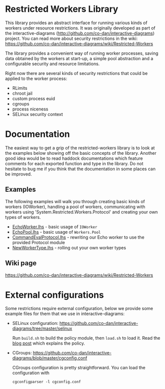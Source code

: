 # Restricted Workers Library

This library provides an abstract interface for running various kinds
of workers under resource restrictions. It was originally developed as
part of the
interactive-diagrams (<http://github.com/co-dan/interactive-diagrams>)
project. You can read more about security restrictions in the wiki: <https://github.com/co-dan/interactive-diagrams/wiki/Restricted-Workers>

The library provides a convenient way of running worker processes,
saving data obtained by the workers at start-up, a simple pool
abstraction and a configurable security and resource limitations.

Right now there are several kinds of security restrictions that could
be applied to the worker process:

- RLimits
- chroot jail
- custom process euid
- cgroups
- process niceness
- SELinux security context

# Documentation

The easiest way to get a grip of the restricted-workers library is to
look at the examples below showing off the basic concepts of the
library. Another good idea would be to read haddock documentations
which feature comments for each exported function and type in the
library. Do not hesitate to bug me if you think that the documentation
in some places can be improved.

## Examples

The following examples will walk you through creating basic kinds of
workers (IOWorker), handling a pool of workers, communicating with
workers using 'System.Restricted.Workers.Protocol' and creating your
own types of workers.

- [EchoWorker.lhs](examples/EchoWorker.lhs) - basic usage of
  `IOWorker`
- [EchoPool.lhs](examples/EchoPool.lhs) - basic usage of
  `Workers.Pool`
- [CommandEvalProtocol.lhs](examples/CommandEvalProtocol.lhs) -
  rewriting our Echo worker to use the provided Protocol module
- [NewWorkerType.lhs](examples/NewWorkerType.lhs) - rolling out your
  own worker types

## Wiki page

<https://github.com/co-dan/interactive-diagrams/wiki/Restricted-Workers>

# External configurations 

Some restrictions require external configuration, below we provide
some example files for them that we use in interactive-diagrams:

- SELinux configuration:
  https://github.com/co-dan/interactive-diagrams/tree/master/selinux
  
  Run `build.sh` to build the policy module, then `load.sh` to load
  it. Read the
  [blog post](http://parenz.wordpress.com/2013/07/15/interactive-diagrams-gsoc-progress-report/)
  which explains the policy.
  
- CGroups:
  https://github.com/co-dan/interactive-diagrams/blob/master/cgconfig.conf
  
  CGroups configuration is pretty straightforward. You can load the
  configuration with
  
  ```
  cgconfigparser -l cgconfig.conf
  ```
